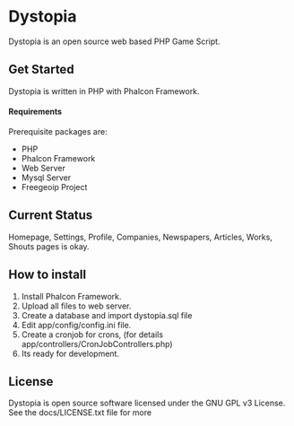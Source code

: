 Dystopia
=================

Dystopia is an open source web based PHP Game Script.

Get Started
-----------

Dystopia is written in PHP with Phalcon Framework.


#### Requirements
Prerequisite packages are:

* PHP
* Phalcon Framework
* Web Server
* Mysql Server
* Freegeoip Project

Current Status
--------------------
Homepage, Settings, Profile, Companies, Newspapers, Articles, Works, Shouts pages is okay.

How to install
-----------
1) Install Phalcon Framework.
2) Upload all files to web server.
3) Create a database and import dystopia.sql file
4) Edit app/config/config.ini file.
5) Create a cronjob for crons, (for details app/controllers/CronJobControllers.php)
6) Its ready for development.

License
-------
Dystopia is open source software licensed under the GNU GPL v3 License. See the docs/LICENSE.txt file for more
